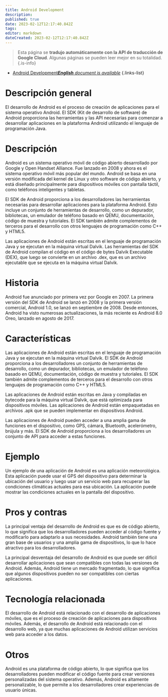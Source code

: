 ```yaml
---
title: Android Development
description: 
published: true
date: 2023-02-12T12:17:40.842Z
tags: 
editor: markdown
dateCreated: 2023-02-12T12:17:40.842Z
---
```


> Esta página se **tradujo automáticamente con la API de traducción de Google Cloud**.
Algunas páginas se pueden leer mejor en su totalidad.{.is-info}



- [Android Development***English** document is available*](/en/Knowledge-base/Dictionary/android-development)
{.links-list}


# Descripción general
El desarrollo de Android es el proceso de creación de aplicaciones para el sistema operativo Android. El SDK (Kit de desarrollo de software) de Android proporciona las herramientas y las API necesarias para comenzar a desarrollar aplicaciones en la plataforma Android utilizando el lenguaje de programación Java.

# Descripción
Android es un sistema operativo móvil de código abierto desarrollado por Google y Open Handset Alliance. Fue lanzado en 2008 y ahora es el sistema operativo móvil más popular del mundo. Android se basa en una versión modificada del kernel de Linux y otro software de código abierto, y está diseñado principalmente para dispositivos móviles con pantalla táctil, como teléfonos inteligentes y tabletas.

El SDK de Android proporciona a los desarrolladores las herramientas necesarias para desarrollar aplicaciones para la plataforma Android. Esto incluye un conjunto de herramientas de desarrollo, como un depurador, bibliotecas, un emulador de teléfono basado en QEMU, documentación, código de muestra y tutoriales. El SDK también admite complementos de terceros para el desarrollo con otros lenguajes de programación como C++ y HTML5.

Las aplicaciones de Android están escritas en el lenguaje de programación Java y se ejecutan en la máquina virtual Dalvik. Las herramientas del SDK de Android compilan el código en el código de bytes Dalvik Executable (DEX), que luego se convierte en un archivo .dex, que es un archivo ejecutable que se ejecuta en la máquina virtual Dalvik.

# Historia
Android fue anunciado por primera vez por Google en 2007. La primera versión del SDK de Android se lanzó en 2008 y la primera versión comercial, Android 1.0, se lanzó en septiembre de 2008. Desde entonces, Android ha visto numerosas actualizaciones, la más reciente es Android 8.0 Oreo, lanzado en agosto de 2017.

# Características
Las aplicaciones de Android están escritas en el lenguaje de programación Java y se ejecutan en la máquina virtual Dalvik. El SDK de Android proporciona a los desarrolladores un conjunto de herramientas de desarrollo, como un depurador, bibliotecas, un emulador de teléfono basado en QEMU, documentación, código de muestra y tutoriales. El SDK también admite complementos de terceros para el desarrollo con otros lenguajes de programación como C++ y HTML5.

Las aplicaciones de Android están escritas en Java y compiladas en bytecode para la máquina virtual Dalvik, que está optimizada para dispositivos móviles. Las aplicaciones de Android están empaquetadas en archivos .apk que se pueden implementar en dispositivos Android.

Las aplicaciones de Android pueden acceder a una amplia gama de funciones en el dispositivo, como GPS, cámara, Bluetooth, acelerómetro, brújula y más. El SDK de Android proporciona a los desarrolladores un conjunto de API para acceder a estas funciones.

# Ejemplo
Un ejemplo de una aplicación de Android es una aplicación meteorológica. Esta aplicación puede usar el GPS del dispositivo para determinar la ubicación del usuario y luego usar un servicio web para recuperar las condiciones climáticas actuales para esa ubicación. La aplicación puede mostrar las condiciones actuales en la pantalla del dispositivo.

# Pros y contras
La principal ventaja del desarrollo de Android es que es de código abierto, lo que significa que los desarrolladores pueden acceder al código fuente y modificarlo para adaptarlo a sus necesidades. Android también tiene una gran base de usuarios y una amplia gama de dispositivos, lo que lo hace atractivo para los desarrolladores.

La principal desventaja del desarrollo de Android es que puede ser difícil desarrollar aplicaciones que sean compatibles con todas las versiones de Android. Además, Android tiene un mercado fragmentado, lo que significa que algunos dispositivos pueden no ser compatibles con ciertas aplicaciones.

# Tecnología relacionada
El desarrollo de Android está relacionado con el desarrollo de aplicaciones móviles, que es el proceso de creación de aplicaciones para dispositivos móviles. Además, el desarrollo de Android está relacionado con el desarrollo web, ya que muchas aplicaciones de Android utilizan servicios web para acceder a los datos.

# Otros
Android es una plataforma de código abierto, lo que significa que los desarrolladores pueden modificar el código fuente para crear versiones personalizadas del sistema operativo. Además, Android es altamente personalizable, lo que permite a los desarrolladores crear experiencias de usuario únicas.